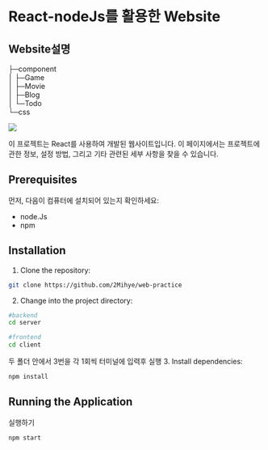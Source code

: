 # React-nodeJs를 활용한 Website

## Website설명

├─component<br/>
│  ├─Game<br/>
│  ├─Movie<br/>
│  ├─Blog<br/>
│  └─Todo<br/>
└─css<br/>

<img src="https://img.shields.io/badge/react-61DAFB?style=for-the-badge&logo=reason&logoColor=black">

이 프로젝트는 React를 사용하여 개발된 웹사이트입니다. 이 페이지에서는 프로젝트에 관한 정보, 설정 방법, 그리고 기타 관련된 세부 사항을 찾을 수 있습니다.

## Prerequisites
먼저, 다음이 컴퓨터에 설치되어 있는지 확인하세요:

* node.Js
* npm


## Installation

1. Clone the repository:
```bash
git clone https://github.com/2Mihye/web-practice
```
2. Change into the project directory:
```bash
#backend
cd server
```
```bash
#frontend
cd client
```
두 폴더 안에서 3번을 각 1회씩 터미널에 입력후 실행
3. Install dependencies:
```bash
npm install
```

## Running the Application
실행하기
```bash
npm start
```

